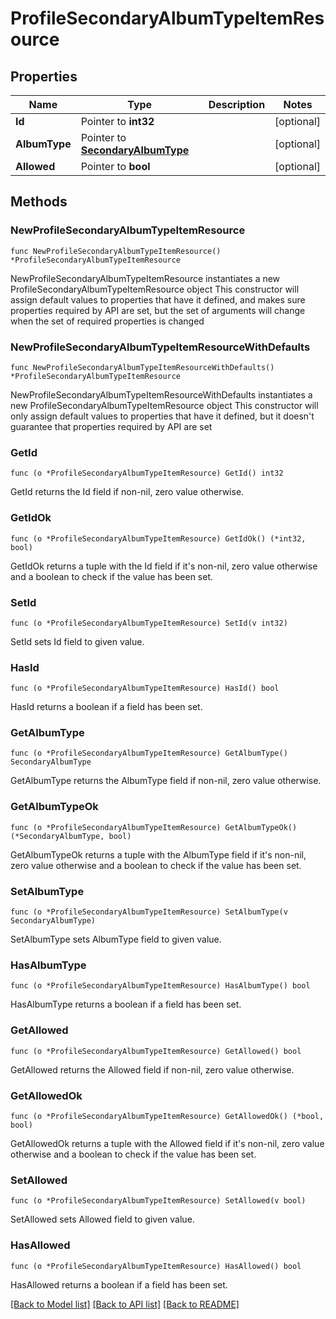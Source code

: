 # ProfileSecondaryAlbumTypeItemResource

## Properties

Name | Type | Description | Notes
------------ | ------------- | ------------- | -------------
**Id** | Pointer to **int32** |  | [optional] 
**AlbumType** | Pointer to [**SecondaryAlbumType**](SecondaryAlbumType.md) |  | [optional] 
**Allowed** | Pointer to **bool** |  | [optional] 

## Methods

### NewProfileSecondaryAlbumTypeItemResource

`func NewProfileSecondaryAlbumTypeItemResource() *ProfileSecondaryAlbumTypeItemResource`

NewProfileSecondaryAlbumTypeItemResource instantiates a new ProfileSecondaryAlbumTypeItemResource object
This constructor will assign default values to properties that have it defined,
and makes sure properties required by API are set, but the set of arguments
will change when the set of required properties is changed

### NewProfileSecondaryAlbumTypeItemResourceWithDefaults

`func NewProfileSecondaryAlbumTypeItemResourceWithDefaults() *ProfileSecondaryAlbumTypeItemResource`

NewProfileSecondaryAlbumTypeItemResourceWithDefaults instantiates a new ProfileSecondaryAlbumTypeItemResource object
This constructor will only assign default values to properties that have it defined,
but it doesn't guarantee that properties required by API are set

### GetId

`func (o *ProfileSecondaryAlbumTypeItemResource) GetId() int32`

GetId returns the Id field if non-nil, zero value otherwise.

### GetIdOk

`func (o *ProfileSecondaryAlbumTypeItemResource) GetIdOk() (*int32, bool)`

GetIdOk returns a tuple with the Id field if it's non-nil, zero value otherwise
and a boolean to check if the value has been set.

### SetId

`func (o *ProfileSecondaryAlbumTypeItemResource) SetId(v int32)`

SetId sets Id field to given value.

### HasId

`func (o *ProfileSecondaryAlbumTypeItemResource) HasId() bool`

HasId returns a boolean if a field has been set.

### GetAlbumType

`func (o *ProfileSecondaryAlbumTypeItemResource) GetAlbumType() SecondaryAlbumType`

GetAlbumType returns the AlbumType field if non-nil, zero value otherwise.

### GetAlbumTypeOk

`func (o *ProfileSecondaryAlbumTypeItemResource) GetAlbumTypeOk() (*SecondaryAlbumType, bool)`

GetAlbumTypeOk returns a tuple with the AlbumType field if it's non-nil, zero value otherwise
and a boolean to check if the value has been set.

### SetAlbumType

`func (o *ProfileSecondaryAlbumTypeItemResource) SetAlbumType(v SecondaryAlbumType)`

SetAlbumType sets AlbumType field to given value.

### HasAlbumType

`func (o *ProfileSecondaryAlbumTypeItemResource) HasAlbumType() bool`

HasAlbumType returns a boolean if a field has been set.

### GetAllowed

`func (o *ProfileSecondaryAlbumTypeItemResource) GetAllowed() bool`

GetAllowed returns the Allowed field if non-nil, zero value otherwise.

### GetAllowedOk

`func (o *ProfileSecondaryAlbumTypeItemResource) GetAllowedOk() (*bool, bool)`

GetAllowedOk returns a tuple with the Allowed field if it's non-nil, zero value otherwise
and a boolean to check if the value has been set.

### SetAllowed

`func (o *ProfileSecondaryAlbumTypeItemResource) SetAllowed(v bool)`

SetAllowed sets Allowed field to given value.

### HasAllowed

`func (o *ProfileSecondaryAlbumTypeItemResource) HasAllowed() bool`

HasAllowed returns a boolean if a field has been set.


[[Back to Model list]](../README.md#documentation-for-models) [[Back to API list]](../README.md#documentation-for-api-endpoints) [[Back to README]](../README.md)


